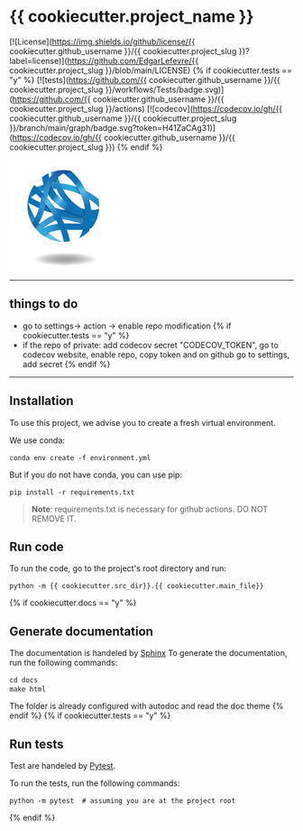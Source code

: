 # {{ cookiecutter.project_name }}

[![License](https://img.shields.io/github/license/{{ cookiecutter.github_username  }}/{{ cookiecutter.project_slug }}?label=license)](https://github.com/EdgarLefevre/{{ cookiecutter.project_slug }}/blob/main/LICENSE)
{% if cookiecutter.tests == "y" %}
[![tests](https://github.com/{{ cookiecutter.github_username }}/{{ cookiecutter.project_slug }}/workflows/Tests/badge.svg)](https://github.com/{{ cookiecutter.github_username }}/{{ cookiecutter.project_slug }}/actions)
[![codecov](https://codecov.io/gh/{{ cookiecutter.github_username }}/{{ cookiecutter.project_slug }}/branch/main/graph/badge.svg?token=H41ZaCAg31)](https://codecov.io/gh/{{ cookiecutter.github_username }}/{{ cookiecutter.project_slug }})
{% endif %}

![CBiB Logo](imgs/cbib_logo.png)

----------------------------
## things to do
- go to settings-> action -> enable repo modification
{% if cookiecutter.tests == "y" %}
- if the repo of private: add codecov secret "CODECOV_TOKEN", go to codecov website, enable repo, copy token and on github go to settings, add secret
{% endif %}
------------------------------
## Installation
To use this project, we advise you to create a fresh virtual environment.

We use conda: 
```shell
conda env create -f environment.yml
```

But if you do not have conda, you can use pip:
```shell
pip install -r requirements.txt
```

>**Note**: requirements.txt is necessary for github actions. DO NOT REMOVE IT.

## Run code
To run the code, go to the project's root directory and run:
```shell
python -m {{ cookiecutter.src_dir}}.{{ cookiecutter.main_file}}
```
{% if cookiecutter.docs == "y" %}
## Generate documentation

The documentation is handeled by [Sphinx](https://www.sphinx-doc.org/en/master/)
To generate the documentation, run the following commands:
```shell
cd docs
make html
```

The folder is already configured with autodoc and read the doc theme
{% endif %}
{% if cookiecutter.tests == "y" %}

## Run tests 

Test are handeled by [Pytest](https://docs.pytest.org/en/latest/getting-started.html).

To run the tests, run the following commands:

```shell
python -m pytest  # assuming you are at the project root
```
{% endif %}
